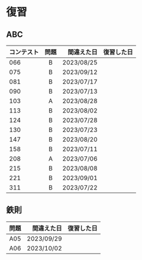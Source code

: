 # 復習

## ABC

| コンテスト | 問題 | 間違えた日 | 復習した日 |
| :--------- | :--: | ---------: | ---------: |
| 066        |  B   | 2023/08/25 |            |
| 075        |  B   | 2023/09/12 |            |× 
| 081        |  B   | 2023/07/17 |            |⚪︎2023/09/14
| 090        |  B   | 2023/07/13 |            |×
| 103        |  A   | 2023/08/28 |            |
| 113        |  B   | 2023/08/02 |            |
| 124        |  B   | 2023/07/28 |            |
| 130        |  B   | 2023/07/23 |            |⚪︎2023/09/14
| 147        |  B   | 2023/08/20 |            |
| 158        |  B   | 2023/07/11 |            |×
| 208        |  A   | 2023/07/06 |            |⚪︎2023/08/22
| 215        |  B   | 2023/08/08 |            |
| 221        |  B   | 2023/09/01 |            |
| 311        |  B   | 2023/07/22 |            |× 2023/09/13 

## 鉄則 

| 問題 | 間違えた日 | 復習した日 |
| --: | ---------: | ---------: |
| A05 | 2023/09/29 |            |×2023/10/03 ⚪︎2023/10/04
| A06 | 2023/10/02 |            |⚪︎2023/10/04
